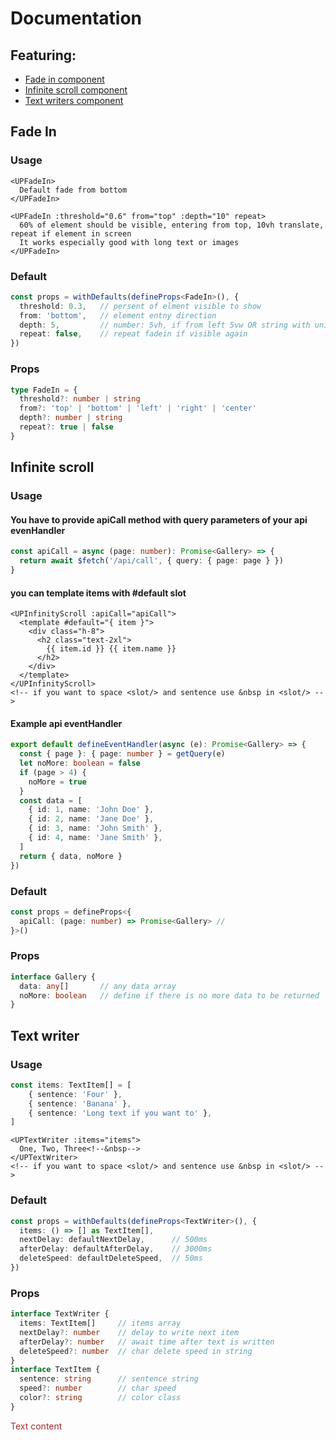 # Documentation
## Featuring:
- [Fade in component](/)
- [Infinite scroll component]()
- [Text writers component]()


## Fade In
### Usage

```vue
<UPFadeIn>
  Default fade from bottom
</UPFadeIn>

<UPFadeIn :threshold="0.6" from="top" :depth="10" repeat>
  60% of element should be visible, entering from top, 10vh translate, repeat if element in screen
  It works especially good with long text or images
</UPFadeIn>
```

### Default
```ts
const props = withDefaults(defineProps<FadeIn>(), {
  threshold: 0.3,   // persent of elment visible to show
  from: 'bottom',   // element entny direction
  depth: 5,         // number: 5vh, if from left 5vw OR string with unit: '30px'
  repeat: false,    // repeat fadein if visible again
})
```

### Props
```ts
type FadeIn = {
  threshold?: number | string
  from?: 'top' | 'bottom' | 'left' | 'right' | 'center'
  depth?: number | string
  repeat?: true | false
}
```

## Infinite scroll
### Usage

#### You have to provide apiCall method with query parameters of your api evenHandler
```ts
const apiCall = async (page: number): Promise<Gallery> => {
  return await $fetch('/api/call', { query: { page: page } })
}
```

#### you can template items with #default slot
```vue
<UPInfinityScroll :apiCall="apiCall">
  <template #default="{ item }">
    <div class="h-8">
      <h2 class="text-2xl">
        {{ item.id }} {{ item.name }}
      </h2>
    </div>
  </template>
</UPInfinityScroll>
<!-- if you want to space <slot/> and sentence use &nbsp in <slot/> -->
```
#### Example api eventHandler
```ts
export default defineEventHandler(async (e): Promise<Gallery> => {
  const { page }: { page: number } = getQuery(e)
  let noMore: boolean = false
  if (page > 4) {
    noMore = true
  }
  const data = [
    { id: 1, name: 'John Doe' },
    { id: 2, name: 'Jane Doe' },
    { id: 3, name: 'John Smith' },
    { id: 4, name: 'Jane Smith' },
  ]
  return { data, noMore }
})
```

### Default
```ts
const props = defineProps<{
  apiCall: (page: number) => Promise<Gallery> // 
}>()
```

### Props
```ts
interface Gallery {
  data: any[]       // any data array
  noMore: boolean   // define if there is no more data to be returned
}
```

## Text writer
### Usage
```ts
const items: TextItem[] = [
    { sentence: 'Four' },
    { sentence: 'Banana' },
    { sentence: 'Long text if you want to' },
]
```
```vue
<UPTextWriter :items="items">
  One, Two, Three<!--&nbsp-->
</UPTextWriter>
<!-- if you want to space <slot/> and sentence use &nbsp in <slot/> -->
```

### Default
```ts
const props = withDefaults(defineProps<TextWriter>(), {
  items: () => [] as TextItem[],
  nextDelay: defaultNextDelay,      // 500ms
  afterDelay: defaultAfterDelay,    // 3000ms
  deleteSpeed: defaultDeleteSpeed,  // 50ms
})
```

### Props
```ts
interface TextWriter {
  items: TextItem[]     // items array
  nextDelay?: number    // delay to write next item
  afterDelay?: number   // await time after text is written
  deleteSpeed?: number  // char delete speed in string
}
interface TextItem {
  sentence: string      // sentence string
  speed?: number        // char speed
  color?: string        // color class
}
```


<span style="color:brown">
Text content
</span>
